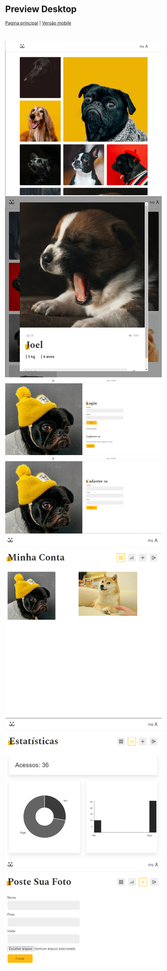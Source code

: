 # Preview Desktop
[Pagina principal][home] | [Versão mobile][mobile]
<br><br><br><br>
![](./home.png)
![](./home_dialog.png)
![](./login.png)
![](./cadastro.png)
![](./my_account.png)
![](./stats.png)
![](./new_post.png)

[home]: https://github.com/AllanHSZ/ReactDogs
[mobile]: https://github.com/AllanHSZ/ReactDogs/tree/master/preview/mobile
